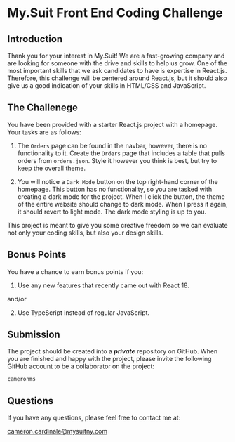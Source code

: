 # My.Suit Front End Coding Challenge

## Introduction

Thank you for your interest in My.Suit! We are a fast-growing company and are looking for someone with the drive and skills to help us grow. One of the most important skills that we ask candidates to have is expertise in React.js. Therefore, this challenge will be centered around React.js, but it should also give us a good indication of your skills in HTML/CSS and JavaScript.

## The Challenege

You have been provided with a starter React.js project with a homepage. Your tasks are as follows:

1. The `Orders` page can be found in the navbar, however, there is no functionality to it. Create the `Orders` page that includes a table that pulls orders from `orders.json`. Style it however you think is best, but try to keep the overall theme.

2. You will notice a `Dark Mode` button on the top right-hand corner of the homepage. This button has no functionality, so you are tasked with creating a dark mode for the project. When I click the button, the theme of the entire website should change to dark mode. When I press it again, it should revert to light mode. The dark mode styling is up to you.

This project is meant to give you some creative freedom so we can evaluate not only your coding skills, but also your design skills.

## Bonus Points

You have a chance to earn bonus points if you:

1. Use any new features that recently came out with React 18.

and/or

2. Use TypeScript instead of regular JavaScript.

## Submission

The project should be created into a **_private_** repository on GitHub. When you are finished and happy with the project, please invite the following GitHub account to be a collaborator on the project:

`cameronms`

## Questions

If you have any questions, please feel free to contact me at:

cameron.cardinale@mysuitny.com
